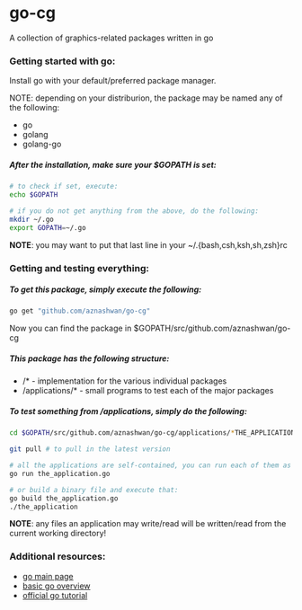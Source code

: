 # go-cg
A collection of graphics-related packages written in go

### Getting started with go:

Install go with your default/preferred package manager.

NOTE: depending on your distriburion, the package may be named any of the following:
* go
* golang
* golang-go

##### After the installation, make sure your $GOPATH is set:

```sh
# to check if set, execute:
echo $GOPATH

# if you do not get anything from the above, do the following:
mkdir ~/.go
export GOPATH=~/.go
```

**NOTE**: you may want to put that last line in your ~/.{bash,csh,ksh,sh,zsh}rc

### Getting and testing everything:

##### To get this package, simply execute the following:
```sh
go get "github.com/aznashwan/go-cg"
```
Now you can find the package in $GOPATH/src/github.com/aznashwan/go-cg

##### This package has the following structure:
* /\* -  implementation for the various individual packages
* /applications/\* - small programs to test each of the major packages

##### To test something from /applications, simply do the following:

```sh
cd $GOPATH/src/github.com/aznashwan/go-cg/applications/*THE_APPLICATION*/

git pull # to pull in the latest version

# all the applications are self-contained, you can run each of them as follows:
go run the_application.go

# or build a binary file and execute that:
go build the_application.go
./the_application
```

**NOTE**: any files an application may write/read will be written/read from the
current working directory!

### Additional resources:

* [go main page](http://golang.org/)
* [basic go overview](http://en.wikipedia.org/wiki/Go_%28programming_language%29)
* [official go tutorial](https://tour.golang.org/welcome/1)

